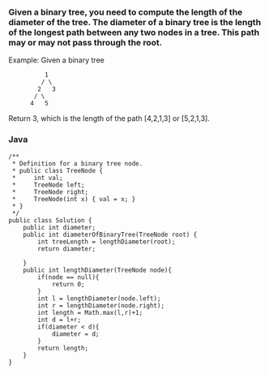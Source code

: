 ### Given a binary tree, you need to compute the length of the diameter of the tree. The diameter of a binary tree is the length of the longest path between any two nodes in a tree. This path may or may not pass through the root.

Example:
Given a binary tree 
```
          1
         / \
        2   3
       / \     
      4   5
```
Return 3, which is the length of the path [4,2,1,3] or [5,2,1,3].

### Java
```
/**
 * Definition for a binary tree node.
 * public class TreeNode {
 *     int val;
 *     TreeNode left;
 *     TreeNode right;
 *     TreeNode(int x) { val = x; }
 * }
 */
public class Solution {
    public int diameter;
    public int diameterOfBinaryTree(TreeNode root) {
        int treeLength = lengthDiameter(root);
        return diameter;
        
    }
    public int lengthDiameter(TreeNode node){
        if(node == null){
            return 0;
        }
        int l = lengthDiameter(node.left);
        int r = lengthDiameter(node.right);
        int length = Math.max(l,r)+1;
        int d = l+r;
        if(diameter < d){
            diameter = d;
        }
        return length;
    }
}
```